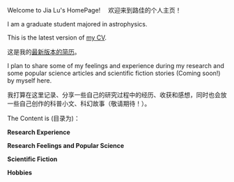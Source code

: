 Welcome to Jia Lu's HomePage!　
欢迎来到路佳的个人主页！

I am a graduate student majored in astrophysics. 

This is the latest version of [my CV](https://github.com/alulujasmine/home/blob/gh-pages/CV_JiaLu.pdf).

这是我的[最新版本的简历](https://github.com/alulujasmine/home/blob/gh-pages/CV_JiaLu.pdf)。


I plan to share some of my feelings and experience during my research and some popular science articles and scientific fiction stories (Coming soon!) by myself here.

我打算在这里记录、分享一些自己的研究过程中的经历、收获和感想，同时也会放一些自己创作的科普小文、科幻故事（敬请期待！）。

The Content is (目录为)：

**Research Experience**

**Research Feelings and Popular Science**

**Scientific Fiction**

**Hobbies**



